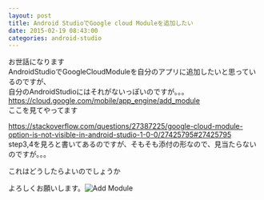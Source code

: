 ```yaml
---
layout: post
title: Android StudioでGoogle cloud Moduleを追加したい
date: 2015-02-19 08:43:00
categories: android-studio
---
```

<!-- {% raw %} -->
<p>お世話になります<br>
AndroidStudioでGoogleCloudModuleを自分のアプリに追加したいと思っているのですが、<br>
自分のAndroidStudioにはそれがないっぽいのですが。。。<br>
<a href="https://cloud.google.com/mobile/app_engine/add_module" rel="nofollow noreferrer">https://cloud.google.com/mobile/app_engine/add_module</a><br>
ここを見てやってます</p>

<p><a href="https://stackoverflow.com/questions/27387225/google-cloud-module-option-is-not-visible-in-android-studio-1-0-0/27425795#27425795">https://stackoverflow.com/questions/27387225/google-cloud-module-option-is-not-visible-in-android-studio-1-0-0/27425795#27425795</a><br>
step3,4を見ろと書いてあるのですが、そもそも添付の形なので、見当たらないのですが。。。</p>

<p>これはどうしたらよいのでしょうか</p>

<p>よろしくお願いします。<img src="https://i.stack.imgur.com/rfn7M.png" alt="Add Module"></p>
<!-- {% endraw %} -->
